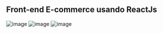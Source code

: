 ## Front-end E-commerce usando ReactJs

![image](https://user-images.githubusercontent.com/85243693/180488712-c2ace9fa-af82-42ad-bea9-08da0c660155.png)
![image](https://user-images.githubusercontent.com/85243693/180489593-39034c0b-7118-4492-9e64-1d7985c1b46c.png)
![image](https://user-images.githubusercontent.com/85243693/180490082-df1c5206-87ee-4c6a-bda9-ab25e3df5866.png)
